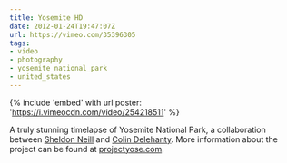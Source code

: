 ```yaml
---
title: Yosemite HD
date: 2012-01-24T19:47:07Z
url: https://vimeo.com/35396305
tags:
- video
- photography
- yosemite_national_park
- united_states
---
```

{% include 'embed' with url
  poster: 'https://i.vimeocdn.com/video/254218511'
%}

A truly stunning timelapse of Yosemite National Park, a collaboration between [Sheldon Neill][1] and [Colin Delehanty][2]. More information about the project can be found at [projectyose.com][3].

[1]: http://www.sheldonneill.com
[2]: http://colindelehanty.com
[3]: https://www.projectyose.com
